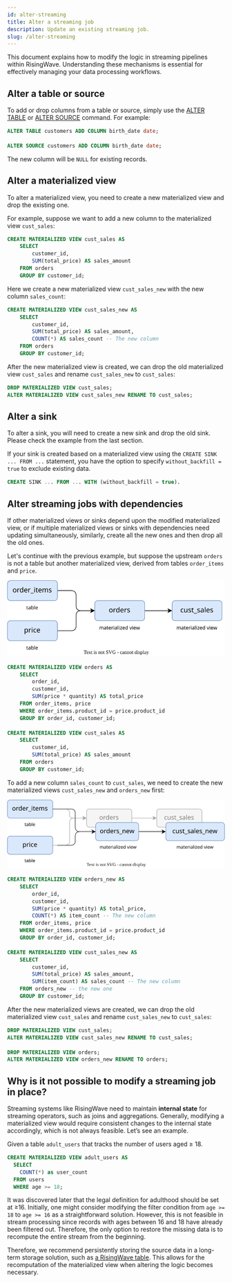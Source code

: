 ```yaml
---
id: alter-streaming
title: Alter a streaming job
description: Update an existing streaming job.
slug: /alter-streaming
---
```

<head>
  <link rel="canonical" href="https://docs.risingwave.com/docs/current/alter-streaming/" />
</head>

This document explains how to modify the logic in streaming pipelines within RisingWave. Understanding these mechanisms is essential for effectively managing your data processing workflows.


## Alter a table or source

To add or drop columns from a table or source, simply use the [ALTER TABLE](/sql/commands/sql-alter-table.md) or [ALTER SOURCE](/sql/commands/sql-alter-source.md) command. For example:

```sql
ALTER TABLE customers ADD COLUMN birth_date date;

ALTER SOURCE customers ADD COLUMN birth_date date;
```

The new column will be `NULL` for existing records. 

## Alter a materialized view

To alter a materialized view, you need to create a new materialized view and drop the existing one. 

For example, suppose we want to add a new column to the materialized view `cust_sales`:
    
```sql
CREATE MATERIALIZED VIEW cust_sales AS
    SELECT
        customer_id,
        SUM(total_price) AS sales_amount
    FROM orders
    GROUP BY customer_id;
```

Here we create a new materialized view `cust_sales_new` with the new column `sales_count`:
    
```sql
CREATE MATERIALIZED VIEW cust_sales_new AS
    SELECT
        customer_id,
        SUM(total_price) AS sales_amount,
        COUNT(*) AS sales_count -- The new column
    FROM orders
    GROUP BY customer_id;
```

After the new materialized view is created, we can drop the old materialized view `cust_sales` and rename `cust_sales_new` to `cust_sales`:

```sql
DROP MATERIALIZED VIEW cust_sales;
ALTER MATERIALIZED VIEW cust_sales_new RENAME TO cust_sales;
```

## Alter a sink

To alter a sink, you will need to create a new sink and drop the old sink. Please check the example from the last section.

If your sink is created based on a materialized view using the `CREATE SINK ... FROM ...` statement, you have the option to specify `without_backfill = true` to exclude existing data.

```sql
CREATE SINK ... FROM ... WITH (without_backfill = true).
```

## Alter streaming jobs with dependencies

If other materialized views or sinks depend upon the modified materialized view, or if multiple materialized views or sinks with dependencies need updating simultaneously, similarly, create all the new ones and then drop all the old ones.

Let's continue with the previous example, but suppose the upstream `orders` is not a table but another materialized view, derived from tables `order_items` and `price`.

![The materialized view `cust_sales` depends on `orders`, which is derived from tables `order_items` and `price`](../images/streaming-with-dependencies.svg)

```sql
CREATE MATERIALIZED VIEW orders AS
    SELECT
        order_id,
        customer_id,
        SUM(price * quantity) AS total_price
    FROM order_items, price
    WHERE order_items.product_id = price.product_id
    GROUP BY order_id, customer_id;

CREATE MATERIALIZED VIEW cust_sales AS
    SELECT
        customer_id,
        SUM(total_price) AS sales_amount
    FROM orders
    GROUP BY customer_id;
```

To add a new column `sales_count` to `cust_sales`, we need to create the new materialized views `cust_sales_new` and `orders_new` first:

![Create the new materialized views `cust_sales_new` and `orders_new`](../images/streaming-with-dependencies-create-new.svg)

```sql
CREATE MATERIALIZED VIEW orders_new AS
    SELECT
        order_id,
        customer_id,
        SUM(price * quantity) AS total_price,
        COUNT(*) AS item_count -- The new column
    FROM order_items, price
    WHERE order_items.product_id = price.product_id
    GROUP BY order_id, customer_id;

CREATE MATERIALIZED VIEW cust_sales_new AS
    SELECT
        customer_id,
        SUM(total_price) AS sales_amount,
        SUM(item_count) AS sales_count -- The new column
    FROM orders_new -- the new one
    GROUP BY customer_id;
```

After the new materialized views are created, we can drop the old materialized view `cust_sales` and rename `cust_sales_new` to `cust_sales`:

```sql
DROP MATERIALIZED VIEW cust_sales;
ALTER MATERIALIZED VIEW cust_sales_new RENAME TO cust_sales;

DROP MATERIALIZED VIEW orders;
ALTER MATERIALIZED VIEW orders_new RENAME TO orders;
```

## Why is it not possible to modify a streaming job in place?

Streaming systems like RisingWave need to maintain **internal state** for streaming operators, such as joins and aggregations. Generally, modifying a materialized view would require consistent changes to the internal state accordingly, which is not always feasible. Let’s see an example.

Given a table `adult_users` that tracks the number of users aged ≥ 18. 

```sql
CREATE MATERIALIZED VIEW adult_users AS
  SELECT
    COUNT(*) as user_count
  FROM users
  WHERE age >= 18;
```

It was discovered later that the legal definition for adulthood should be set at ≥16. Initially, one might consider modifying the filter condition from `age >= 18` to `age >= 16` as a straightforward solution. However, this is not feasible in stream processing since records with ages between 16 and 18 have already been filtered out. Therefore, the only option to restore the missing data is to recompute the entire stream from the beginning.

Therefore, we recommend persistently storing the source data in a long-term storage solution, such as [a RisingWave table](/sql/commands/sql-create-table.md). This allows for the recomputation of the materialized view when altering the logic becomes necessary.
